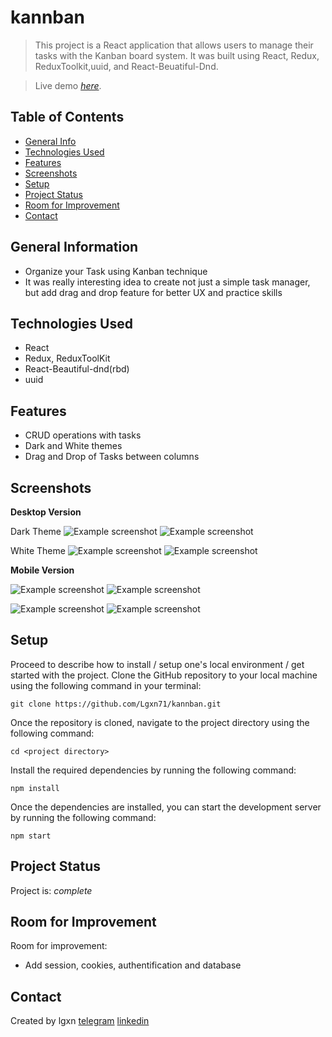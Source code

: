 
# kannban
> This project is a React application that allows users to manage their tasks with the Kanban board system. It was built using React, Redux, ReduxToolkit,uuid, and React-Beuatiful-Dnd.

> Live demo [_here_](https://kannban.vercel.app/). <!-- If you have the project hosted somewhere, include the link here. -->

## Table of Contents
* [General Info](#general-information)
* [Technologies Used](#technologies-used)
* [Features](#features)
* [Screenshots](#screenshots)
* [Setup](#setup)
* [Project Status](#project-status)
* [Room for Improvement](#room-for-improvement)
* [Contact](#contact)


## General Information
- Organize your Task using Kanban technique
- It was really interesting idea to create not just a simple task manager, but add drag and drop feature for better UX and practice skills


## Technologies Used
- React
- Redux, ReduxToolKit
- React-Beautiful-dnd(rbd)
- uuid


## Features
- CRUD operations with tasks
- Dark and White themes
- Drag and Drop of Tasks between columns


## Screenshots
**Desktop Version**

Dark Theme
![Example screenshot](./public/screenshots/pc/darktheme/pc-dark.png)
![Example screenshot](./public/screenshots/pc/darktheme/pc-input-dark.png)

White Theme
![Example screenshot](./public/screenshots/pc/whitetheme/pc-white.png)
![Example screenshot](./public/screenshots/pc/whitetheme/pc-input-white.png)

**Mobile Version**

![Example screenshot](./public/screenshots/mobile/darktheme/mob-dark.jpg)
![Example screenshot](./public/screenshots/mobile/darktheme/mob-input-dark.jpg)


![Example screenshot](./public/screenshots/mobile/whitetheme/mob-white.jpg)
![Example screenshot](./public/screenshots/mobile/whitetheme/mob-input-white.jpg)

## Setup

Proceed to describe how to install / setup one's local environment / get started with the project.
Clone the GitHub repository to your local machine using the following command in your terminal:
```
git clone https://github.com/Lgxn71/kannban.git
```
Once the repository is cloned, navigate to the project directory using the following command:
```
cd <project directory>
```
Install the required dependencies by running the following command:

```
npm install
```

Once the dependencies are installed, you can start the development server by running the following command:

```
npm start
```




## Project Status
Project is:  _complete_ 

## Room for Improvement
Room for improvement:
- Add session, cookies, authentification  and database 

## Contact
Created by lgxn
[telegram](https://t.me/lgxn71)
[linkedin](https://www.linkedin.com/in/lgxn71/)
